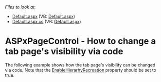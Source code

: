<!-- default file list -->
*Files to look at*:

* [Default.aspx](./CS/WebSite/Default.aspx) (VB: [Default.aspx](./VB/WebSite/Default.aspx))
* [Default.aspx.cs](./CS/WebSite/Default.aspx.cs) (VB: [Default.aspx](./VB/WebSite/Default.aspx))
<!-- default file list end -->
# ASPxPageControl - How to change a tab page's visibility via code


<p>The following example shows how the tab page's visibility can be changed via code. Note that the <a href="http://documentation.devexpress.com/#AspNet/DevExpressWebASPxTabControlASPxPageControl_EnableHierarchyRecreationtopic"><u>EnableHierarhyRecreation</u></a> property should be set to true.</p>

<br/>


